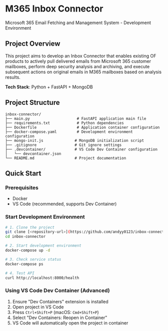 # M365 Inbox Connector

Microsoft 365 Email Fetching and Management System - Development Environment

## Project Overview

This project aims to develop an Inbox Connector that enables existing OF products to actively pull delivered emails from Microsoft 365 customer mailboxes, perform deep security analysis and archiving, and execute subsequent actions on original emails in M365 mailboxes based on analysis results.

**Tech Stack**: Python + FastAPI + MongoDB

## Project Structure

```text
inbox-connector/
├── main.py                     # FastAPI application main file
├── requirements.txt            # Python dependencies
├── Dockerfile                  # Application container configuration
├── docker-compose.yaml         # Development environment configuration
├── mongo-init.js              # MongoDB initialization script
├── .gitignore                 # Git ignore settings
├── .devcontainer/             # VS Code Dev Container configuration
│   └── devcontainer.json
└── README.md                  # Project documentation
```

## Quick Start

### Prerequisites

- Docker
- VS Code (recommended, supports Dev Container)

### Start Development Environment

```bash
# 1. Clone the project
git clone [<repository-url>](https://github.com/andyy0123/inbox-connector.git)
cd inbox-connector

# 2. Start development environment
docker-compose up -d

# 3. Check service status
docker-compose ps

# 4. Test API
curl http://localhost:8000/health
```

### Using VS Code Dev Container (Advanced)

1. Ensure "Dev Containers" extension is installed
2. Open project in VS Code
3. Press `Ctrl+Shift+P` (macOS: `Cmd+Shift+P`)
4. Select "Dev Containers: Reopen in Container"
5. VS Code will automatically open the project in container
